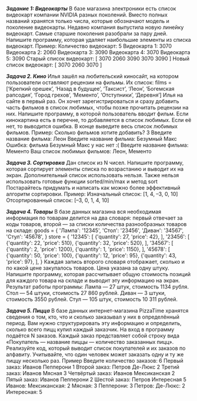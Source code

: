 ***Задание 1: Видеокарты***
В базе магазина электроники есть список видеокарт компании NVIDIA разных
поколений. Вместо полных названий хранятся только числа, которые обозначают
модель и поколение видеокарты. Недавно компания выпустила новую линейку
видеокарт. Самые старшие поколения разобрали за пару дней.
Напишите программу, которая удаляет наибольшие элементы из списка видеокарт.
Пример:
Количество видеокарт: 5
Видеокарта 1: 3070
Видеокарта 2: 2060
Видеокарта 3: 3090
Видеокарта 4: 3070
Видеокарта 5: 3090
Старый список видеокарт: [ 3070 2060 3090 3070 3090 ]
Новый список видеокарт: [ 3070 2060 3070 ]

***Задача 2. Кино***
Илья зашёл на любительский киносайт, на котором пользователи оставляют
рецензии на фильмы. Их список:
films = [‘Крепкий орешек’, ‘Назад в будущее’, ‘Таксист’, ‘Леон’, ‘Богемская
рапсодия’, ‘Город грехов’, ‘Мементо’, ‘Отступники’, ‘Деревня’]
Илья на сайте в первый раз. Он хочет зарегистрироваться и сразу добавить
часть фильмов в список любимых, чтобы позже прочитать рецензии на них.
Напишите программу, в которой пользователь вводит фильм. Если кинокартина
есть в перечне, то добавляется в список любимых. Если её нет, то выводится
ошибка. В конце выведите весь список любимых фильмов.
Пример:
Сколько фильмов хотите добавить? 3
Введите название фильма: Леон
Введите название фильма: Безумный Макс
Ошибка: фильма Безумный Макс у нас нет :(
Введите название фильма: Мементо
Ваш список любимых фильмов: Леон, Мементо

***Задача 3. Сортировка***
Дан список из N чисел. Напишите программу, которая сортирует элементы
списка по возрастанию и выводит их на экран. Дополнительный список
использовать нельзя.
Также нельзя использовать готовые функции sorted/min/max и метод sort
Постарайтесь придумать и написать как можно более эффективный алгоритм
сортировки.
Пример:
Изначальный список: [1, 4, –3, 0, 10]
Отсортированный список: [–3, 0, 1, 4, 10]

***Задача 4. Товары***
В базе данных магазина вся необходимая информация по товарам делится на
два словаря: первый отвечает за коды товаров, второй — за списки количества
разнообразных товаров на складе:
goods = {
'Лампа': '12345',
'Стол': '23456',
'Диван': '34567',
'Стул': '45678',
}
store = {
'12345': [
{'quantity': 27, 'price': 42},
],
'23456': [
{'quantity': 22, 'price': 510},
{'quantity': 32, 'price': 520},
],
'34567': [
{'quantity': 2, 'price': 1200},
{'quantity': 1, 'price': 1150},
],
'45678': [
{'quantity': 50, 'price': 100},
{'quantity': 12, 'price': 95},
{'quantity': 43, 'price': 97},
],
}
Каждая запись второго словаря отображает, сколько и по какой цене
закупалось товаров. Цена указана за одну штуку.
Напишите программу, которая рассчитывает общую стоимость позиций для
каждого товара на складе и выводит эту информацию на экран.
Результат работы программы:
Лампа — 27 штук, стоимость 1134 рубля.
Стол — 54 штуки, стоимость 27 860 рублей.
Диван — 3 штуки, стоимость 3550 рублей.
Стул — 105 штук, стоимость 10 311 рублей.

***Задача 5. Пицца***
В базе данных интернет-магазина PizzaTime хранятся сведения о том, кто, что и
сколько заказывал у них в определённый период. Вам нужно структурировать
эту информацию и определить, сколько всего пицц купил каждый заказчик.
На вход в программу подаётся N заказов. Каждый заказ представляет собой
строку вида «Покупатель — название пиццы — количество заказанных пицц».
Реализуйте код, который выводит список покупателей и их заказов по
алфавиту. Учитывайте, что один человек может заказать одну и ту же пиццу
несколько раз.
Пример
Введите количество заказов: 6
Первый заказ: Иванов Пепперони 1
Второй заказ: Петров Де-Люкс 2
Третий заказ: Иванов Мясная 3
Четвёртый заказ: Иванов Мексиканская 2
Пятый заказ: Иванов Пепперони 2
Шестой заказ: Петров Интересная 5
Иванов:
Мексиканская: 2
Мясная: 3
Пепперони: 3
Петров:
Де-Люкс: 2
Интересная: 5